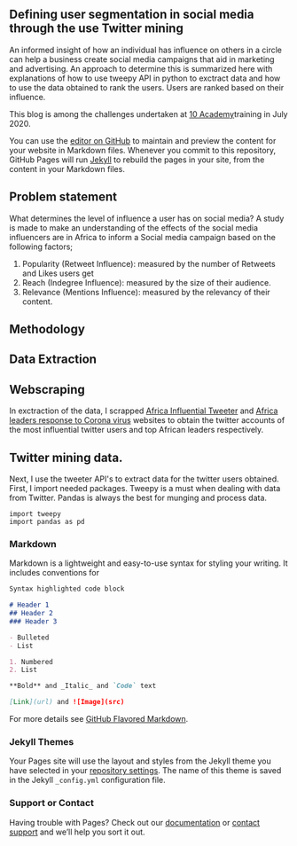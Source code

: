 ## Defining user segmentation in social media through the use Twitter mining

An informed insight of how an individual has influence on others in a circle can help a business create social media campaigns that aid in marketing and advertising. An approach to determine this is summarized here with explanations of how to use tweepy API in python to exctract data and how to use the data obtained
to rank the users. Users are ranked based on their influence.

This blog is among the challenges undertaken at [10 Academy](https://www.10academy.org/)training in July 2020.

You can use the [editor on GitHub](https://github.com/Bessy-Mukaria/Blog_2/edit/master/README.md) to maintain and preview the content for your website in Markdown files.
Whenever you commit to this repository, GitHub Pages will run [Jekyll](https://jekyllrb.com/) to rebuild the pages in your site, from the content in your Markdown files.

## Problem statement
What determines the level of influence a user has on social media?
A study is made to make an understanding of the effects of the social media influencers are in Africa to inform a Social media campaign based on the following factors;

1. Popularity (Retweet Influence): measured by the number of Retweets and Likes users get
2. Reach (Indegree Influence): measured by the size of their audience.
3. Relevance (Mentions Influence): measured by the relevancy of their content.

## Methodology
## Data Extraction
## Webscraping
In exctraction of the data, I scrapped [Africa Influential Tweeter](https://africafreak.com/100-most-influential-twitter-users-in-africa)
and [Africa	leaders response to Corona virus](https://www.atlanticcouncil.org/blogs/africasource/african-leaders-respond-to-coronavirus-ontwitter/#east-africa) websites  to obtain the twitter accounts of the most influential twitter users and top African leaders respectively.
## Twitter mining data.
Next, I use the tweeter API's to extract data for the twitter users obtained.
First, I import needed packages. Tweepy is a must when dealing with data from Twitter. Pandas is always the  best  for munging and process data.
```
import tweepy
import pandas as pd
```
### Markdown

Markdown is a lightweight and easy-to-use syntax for styling your writing. It includes conventions for

```markdown
Syntax highlighted code block

# Header 1
## Header 2
### Header 3

- Bulleted
- List

1. Numbered
2. List

**Bold** and _Italic_ and `Code` text

[Link](url) and ![Image](src)
```

For more details see [GitHub Flavored Markdown](https://guides.github.com/features/mastering-markdown/).

### Jekyll Themes

Your Pages site will use the layout and styles from the Jekyll theme you have selected in your [repository settings](https://github.com/Bessy-Mukaria/Blog_2/settings). The name of this theme is saved in the Jekyll `_config.yml` configuration file.

### Support or Contact

Having trouble with Pages? Check out our [documentation](https://help.github.com/categories/github-pages-basics/) or [contact support](https://github.com/contact) and we’ll help you sort it out.
